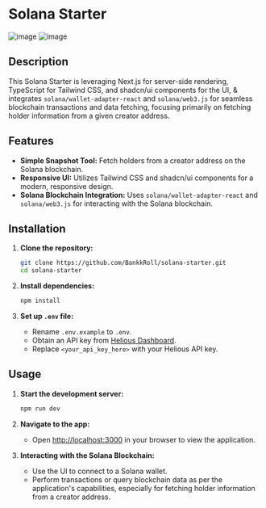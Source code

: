 # Solana Starter

![image](https://github.com/BankkRoll/solana-starter/assets/106103625/af316bf3-344e-492d-8f2a-ba6e36cf4730)
![image](https://github.com/BankkRoll/solana-starter/assets/106103625/c8183b62-f16c-43d7-bbca-d48c77c9228a)

## Description
This Solana Starter is leveraging Next.js for server-side rendering, TypeScript for Tailwind CSS, and shadcn/ui components for the UI, & integrates `solana/wallet-adapter-react` and `solana/web3.js` for seamless blockchain transactions and data fetching, focusing primarily on fetching holder information from a given creator address.

## Features
- **Simple Snapshot Tool:** Fetch holders from a creator address on the Solana blockchain.
- **Responsive UI:** Utilizes Tailwind CSS and shadcn/ui components for a modern, responsive design.
- **Solana Blockchain Integration:** Uses `solana/wallet-adapter-react` and `solana/web3.js` for interacting with the Solana blockchain.

## Installation
1. **Clone the repository:**
   ```bash
   git clone https://github.com/BankkRoll/solana-starter.git
   cd solana-starter
   ```

2. **Install dependencies:**
   ```bash
   npm install
   ```

3. **Set up `.env` file:**
   - Rename `.env.example` to `.env`.
   - Obtain an API key from [Helious Dashboard](https://dev.helius.xyz/dashboard/app).
   - Replace `<your_api_key_here>` with your Helious API key.

## Usage
1. **Start the development server:**
   ```bash
   npm run dev
   ```

2. **Navigate to the app:**
   - Open [http://localhost:3000](http://localhost:3000) in your browser to view the application.

3. **Interacting with the Solana Blockchain:**
   - Use the UI to connect to a Solana wallet.
   - Perform transactions or query blockchain data as per the application's capabilities, especially for fetching holder information from a creator address.
